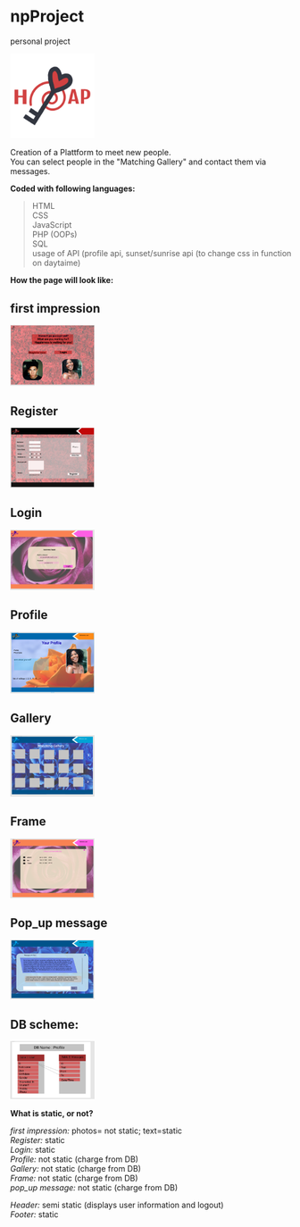 # npProject
personal project

<img src="./img/logo/heap.png" style="width:30%;">

Creation of a Plattform to meet new people.</br>
You can select people in the "Matching Gallery" and contact them via messages.

**Coded with following languages:**</br>
> HTML</br>
> CSS</br>
> JavaScript</br>
> PHP (OOPs)</br>
> SQL </br>
> usage of API (profile api, sunset/sunrise api (to change css in function on daytaime)</br>


**How the page will look like:**

## first impression 
<img src="./img/maquettes/P1.png" style="width:30%;">

## Register
<img src="./img/maquettes/P2.png" style="width:30%;">

## Login
<img src="./img/maquettes/P5.png" style="width:30%;">

## Profile
<img src="./img/maquettes/P3.png" style="width:30%;">

## Gallery
<img src="./img/maquettes/P4.png" style="width:30%;">

## Frame
<img src="./img/maquettes/P6.png" style="width:30%;">
 
## Pop_up message
<img src="./img/maquettes/P7.png" style="width:30%;">


## DB scheme:
<img src="./img/DB/DB_scheme.png" style="width:30%;">


**What is static, or not?**

*first impression:* photos= not static; text=static </br>
*Register:* static </br>
*Login:* static </br>
*Profile:* not static (charge from DB) </br>
*Gallery:* not static (charge from DB) </br>
*Frame:* not static (charge from DB) </br>
*pop_up message:* not static (charge from DB) </br>

*Header:* semi static (displays user information and logout) </br>
*Footer:* static 






